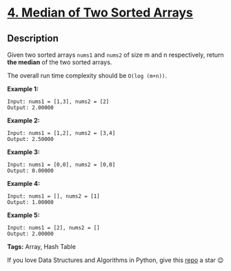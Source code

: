 # [4. Median of Two Sorted Arrays][title]

## Description

Given two sorted arrays `nums1` and `nums2` of size m and n respectively, return **the median** of the two sorted arrays.

The overall run time complexity should be `O(log (m+n))`.

**Example 1:**
```text
Input: nums1 = [1,3], nums2 = [2]
Output: 2.00000
```

**Example 2:**
```text
Input: nums1 = [1,2], nums2 = [3,4]
Output: 2.50000
```

**Example 3:**
```text
Input: nums1 = [0,0], nums2 = [0,0]
Output: 0.00000
```

**Example 4:**
```text
Input: nums1 = [], nums2 = [1]
Output: 1.00000
```

**Example 5:**
```text
Input: nums1 = [2], nums2 = []
Output: 2.00000
```

**Tags:** Array, Hash Table

If you love Data Structures and Algorithms in Python, give this [repo][me] a star :wink:

[title]: https://leetcode.com/problems/median-of-two-sorted-arrays/
[me]: https://github.com/bumblebee211196/awesome-python-leetcode
